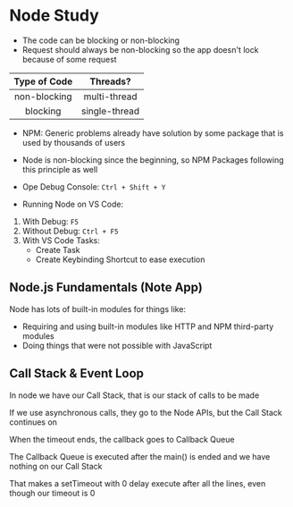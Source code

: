 # Node Study

- The code can be blocking or non-blocking
- Request should always be non-blocking so the app doesn't lock because of some request

| Type of Code | Threads? |
| :----------: | :-----------: |
| non-blocking | multi-thread |
| blocking | single-thread |

- NPM: Generic problems already have solution by some package that is used by thousands of users
- Node is non-blocking since the beginning, so NPM Packages following this principle as well

- Ope Debug Console: `Ctrl + Shift + Y`
- Running Node on VS Code:
1. With Debug: `F5`
2. Without Debug: `Ctrl + F5`
3. With VS Code Tasks:
    - Create Task
    - Create Keybinding Shortcut to ease execution

## Node.js Fundamentals (Note App)

Node has lots of built-in modules for things like:
- Requiring and using built-in modules like HTTP and NPM third-party modules
- Doing things that were not possible with JavaScript

## Call Stack & Event Loop

In node we have our Call Stack, that is our stack of calls to be made

If we use asynchronous calls, they go to the Node APIs, but the Call Stack continues on

When the timeout ends, the callback goes to Callback Queue

The Callback Queue is executed after the main() is ended and we have nothing on our Call Stack

That makes a setTimeout with 0 delay execute after all the lines, even though our timeout is 0